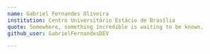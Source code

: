 ```yaml
---
name: Gabriel Fernandes Oliveira
institution: Centro Universitário Estácio de Brasília 
quote: Somewhere, something incredible is waiting to be known.
github_user: GabrielFernandesDEV

---
```

